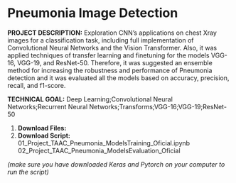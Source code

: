 # Pneumonia Image Detection

**PROJECT DESCRIPTION:** 
Exploration CNN’s applications on chest Xray images for a classification task, including full implementation of Convolutional Neural Networks and the Vision Transformer. Also, it was applied techniques of transfer learning and finetuning for the models VGG-16, VGG-19, and ResNet-50. Therefore, it was suggested an ensemble method for increasing the robustness and performance of Pneumonia detection and it was evaluated all the models based on accuracy, precision, recall, and f1-score.

**TECHNICAL GOAL:** Deep Learning;Convolutional Neural Networks;Recurrent Neural Networks;Transforms;VGG-16;VGG-19;ResNet-50


1)	**Download Files:** 
2)	**Download Script:** 
      01_Project_TAAC_Pneumonia_ModelsTraining_Oficial.ipynb
      02_Project_TAAC_Pneumonia_ModelsEvaluation_Oficial

_(make sure you have downloaded Keras and Pytorch on your computer to run the script)_
